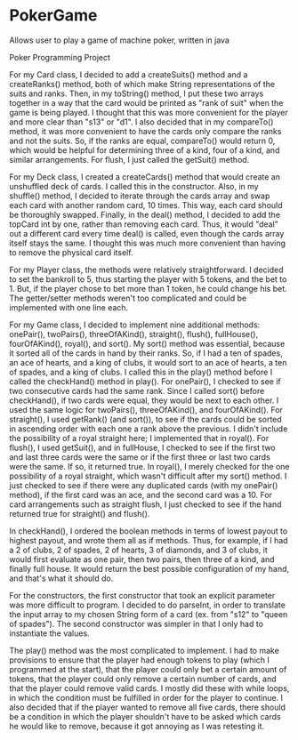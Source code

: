 # PokerGame
Allows user to play a game of machine poker, written in java

Poker Programming Project

For my Card class, I decided to add a createSuits() method and a createRanks()
method, both of which make String representations of the suits and ranks. Then,
in my toString() method, I put these two arrays together in a way that the card
would be printed as "rank of suit" when the game is being played. I thought 
that this was more convenient for the player and more clear than "s13" or "d1".
I also decided that in my compareTo() method, it was more convenient to have
the cards only compare the ranks and not the suits. So, if the ranks are equal,
compareTo() would return 0, which would be helpful for determining three of a
kind, four of a kind, and similar arrangements. For flush, I just called the 
getSuit() method.

For my Deck class, I created a createCards() method that would create an
unshuffled deck of cards. I called this in the constructor. Also, in my shuffle()
method, I decided to iterate through the cards array and swap each card with
another random card, 10 times. This way, each card should be thoroughly swapped.
Finally, in the deal() method, I decided to add the topCard int by one, rather
than removing each card. Thus, it would "deal" out a different card every time
deal() is called, even though the cards array itself stays the same. I thought
this was much more convenient than having to remove the physical card itself.

For my Player class, the methods were relatively straightforward. I decided to
set the bankroll to 5, thus starting the player with 5 tokens, and the bet to 1.
But, if the player chose to bet more than 1 token, he could change his bet. The 
getter/setter methods weren't too complicated and could be implemented with one
line each. 

For my Game class, I decided to implement nine additional methods: onePair(), 
twoPairs(), threeOfAKind(), straight(), flush(), fullHouse(), fourOfAKind(), royal(), 
and sort(). My sort() method was essential, because it sorted all of the cards in 
hand by their ranks. So, if I had a ten of spades, an ace of hearts, and a king of 
clubs, it would sort to an ace of hearts, a ten of spades, and a king of clubs. I 
called this in the play() method before I called the checkHand() method in play(). 
For onePair(), I checked to see if two consecutive cards had the same rank. Since I
called sort() before checkHand(), if two cards were equal, they would be next to 
each other. I used the same logic for twoPairs(), threeOfAKind(), and fourOfAKind().
For straight(), I used getRank() (and sort()), to see if the cards could be sorted
in ascending order with each one a rank above the previous. I didn't include the 
possibility of a royal straight here; I implemented that in royal(). For flush(),
I used getSuit(), and in fullHouse, I checked to see if the first two and last three
cards were the same or if the first three or last two cards were the same. If so, it
returned true. In royal(), I merely checked for the one possibility of a royal
straight, which wasn't difficult after my sort() method. I just checked to see if
there were any duplicated cards (with my onePair() method), if the first card was an
ace, and the second card was a 10. For card arrangements such as straight flush, I
just checked to see if the hand returned true for straight() and flush().

In checkHand(), I ordered the boolean methods in terms of lowest payout to highest
payout, and wrote them all as if methods. Thus, for example, if I had a 2 of clubs,
2 of spades, 2 of hearts, 3 of diamonds, and 3 of clubs, it would first evaluate as
one pair, then two pairs, then three of a kind, and finally full house. It would 
return the best possible configuration of my hand, and that's what it should do.

For the constructors, the first constructor that took an explicit parameter was more
difficult to program. I decided to do parseInt, in order to translate the input
array to my chosen String form of a card (ex. from "s12" to "queen of spades"). The
second constructor was simpler in that I only had to instantiate the values.

The play() method was the most complicated to implement. I had to make provisions to
ensure that the player had enough tokens to play (which I programmed at the start), 
that the player could only bet a certain amount of tokens, that the player could
only remove a certain number of cards, and that the player could remove valid cards.
I mostly did these with while loops, in which the condition must be fulfilled in
order for the player to continue. I also decided that if the player wanted to remove
all five cards, there should be a condition in which the player shouldn't have to be
asked which cards he would like to remove, because it got annoying as I was retesting
it.
